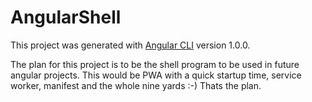 # AngularShell

This project was generated with [Angular CLI](https://github.com/angular/angular-cli) version 1.0.0.

The plan for this project is to be the shell program to be used in future angular projects. This would be PWA with a quick startup time, service worker, manifest and the whole nine yards :-) Thats the plan.


